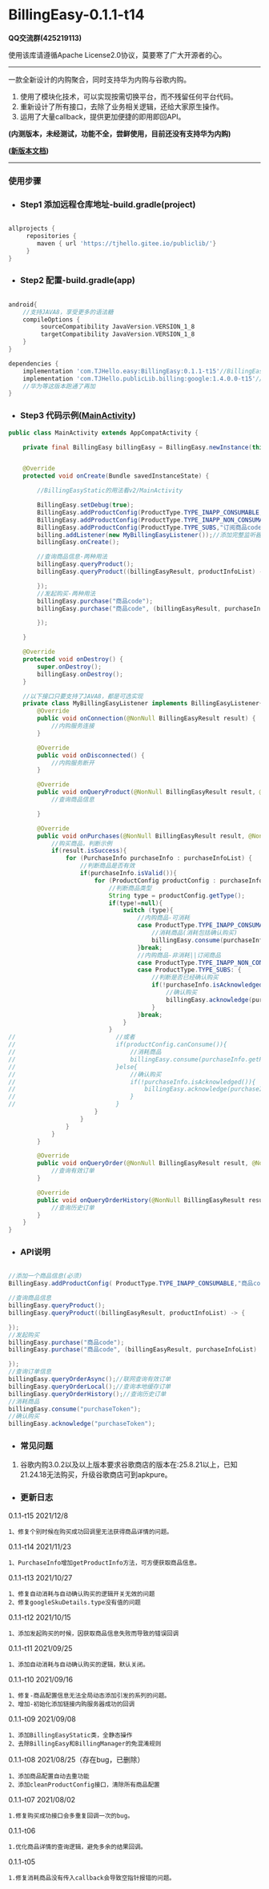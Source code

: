 # BillingEasy-0.1.1-t14

**QQ交流群(425219113)**

使用该库请遵循Apache License2.0协议，莫要寒了广大开源者的心。

---

一款全新设计的内购聚合，同时支持华为内购与谷歌内购。

1. 使用了模块化技术，可以实现按需切换平台，而不残留任何平台代码。
2. 重新设计了所有接口，去除了业务相关逻辑，还给大家原生操作。
3. 运用了大量callback，提供更加便捷的即用即回API。

**(内测版本，未经测试，功能不全，尝鲜使用，目前还没有支持华为内购)**

**([新版本文档](https://gitee.com/TJHello/BillingEasy/blob/master/README-V2.md))**

---

### 使用步骤
- ### Step1 添加远程仓库地址-build.gradle(project)
```groovy

allprojects {
     repositories {
        maven { url 'https://tjhello.gitee.io/publiclib/'}
     }
}

```

- ### Step2 配置-build.gradle(app)

```groovy

android{
    //支持JAVA8，享受更多的语法糖
    compileOptions {
         sourceCompatibility JavaVersion.VERSION_1_8
         targetCompatibility JavaVersion.VERSION_1_8
    }
}

dependencies {
    implementation 'com.TJHello.easy:BillingEasy:0.1.1-t15'//BillingEasy
    implementation 'com.TJHello.publicLib.billing:google:1.4.0.0-t15'//Google内购
    //华为等这版本跑通了再加
}

```

- ### Step3 代码示例([MainActivity](https://gitee.com/TJHello/BillingEasy/blob/master/app/src/main/java/com/tjhello/app/easy/billing/MainActivity.java))
```java
public class MainActivity extends AppCompatActivity {

    private final BillingEasy billingEasy = BillingEasy.newInstance(this);


    @Override
    protected void onCreate(Bundle savedInstanceState) {

        //BillingEasyStatic的用法看v2/MainActivity

        BillingEasy.setDebug(true);
        BillingEasy.addProductConfig(ProductType.TYPE_INAPP_CONSUMABLE,"可消耗商品code","可消耗商品code");
        BillingEasy.addProductConfig(ProductType.TYPE_INAPP_NON_CONSUMABLE,"非消耗商品code","非消耗商品code");
        BillingEasy.addProductConfig(ProductType.TYPE_SUBS,"订阅商品code","订阅商品code");
        billing.addListener(new MyBillingEasyListener());//添加完整监听器
        billingEasy.onCreate();

        //查询商品信息-两种用法
        billingEasy.queryProduct();
        billingEasy.queryProduct((billingEasyResult, productInfoList) -> {

        });
        //发起购买-两种用法
        billingEasy.purchase("商品code");
        billingEasy.purchase("商品code", (billingEasyResult, purchaseInfoList) -> {

        });

    }

    @Override
    protected void onDestroy() {
        super.onDestroy();
        billingEasy.onDestroy();
    }

    //以下接口只要支持了JAVA8，都是可选实现
    private class MyBillingEasyListener implements BillingEasyListener{
        @Override
        public void onConnection(@NonNull BillingEasyResult result) {
            //内购服务连接
        }

        @Override
        public void onDisconnected() {
            //内购服务断开
        }

        @Override
        public void onQueryProduct(@NonNull BillingEasyResult result, @NonNull List<ProductInfo> productInfoList) {
            //查询商品信息

        }

        @Override
        public void onPurchases(@NonNull BillingEasyResult result, @NonNull List<PurchaseInfo> purchaseInfoList) {
            //购买商品，判断示例
            if(result.isSuccess){
                for (PurchaseInfo purchaseInfo : purchaseInfoList) {
                    //判断商品是否有效
                    if(purchaseInfo.isValid()){
                        for (ProductConfig productConfig : purchaseInfo.getProductList()) {
                            //判断商品类型
                            String type = productConfig.getType();
                            if(type!=null){
                                switch (type){
                                    //内购商品-可消耗
                                    case ProductType.TYPE_INAPP_CONSUMABLE:{
                                        //消耗商品(消耗包括确认购买)
                                        billingEasy.consume(purchaseInfo.getPurchaseToken());
                                    }break;
                                    //内购商品-非消耗||订阅商品
                                    case ProductType.TYPE_INAPP_NON_CONSUMABLE:
                                    case ProductType.TYPE_SUBS: {
                                        //判断是否已经确认购买
                                        if(!purchaseInfo.isAcknowledged()){
                                            //确认购买
                                            billingEasy.acknowledge(purchaseInfo.getPurchaseToken());
                                        }
                                    }break;
                                }
                            }
//                            //或者
//                            if(productConfig.canConsume()){
//                                //消耗商品
//                                billingEasy.consume(purchaseInfo.getPurchaseToken());
//                            }else{
//                                //确认购买
//                                if(!purchaseInfo.isAcknowledged()){
//                                    billingEasy.acknowledge(purchaseInfo.getPurchaseToken());
//                                }
//                            }
                        }
                    }
                }
            }
        }

        @Override
        public void onQueryOrder(@NonNull BillingEasyResult result, @NonNull List<PurchaseInfo> purchaseInfoList) {
            //查询有效订单
        }

        @Override
        public void onQueryOrderHistory(@NonNull BillingEasyResult result, @NonNull List<PurchaseHistoryInfo> purchaseInfoList) {
            //查询历史订单
        }
    }
}
```

- ### API说明

```java

//添加一个商品信息(必须)
BillingEasy.addProductConfig( ProductType.TYPE_INAPP_CONSUMABLE,"商品code","商品code");

//查询商品信息
billingEasy.queryProduct();
billingEasy.queryProduct((billingEasyResult, productInfoList) -> {

});
//发起购买
billingEasy.purchase("商品code");
billingEasy.purchase("商品code", (billingEasyResult, purchaseInfoList) -> {

});
//查询订单信息
billingEasy.queryOrderAsync();//联网查询有效订单
billingEasy.queryOrderLocal();//查询本地缓存订单
billingEasy.queryOrderHistory();//查询历史订单
//消耗商品
billingEasy.consume("purchaseToken");
//确认购买
billingEasy.acknowledge("purchaseToken");

```

- ### 常见问题

1. 谷歌内购3.0.2以及以上版本要求谷歌商店的版本在:25.8.21以上，已知21.24.18无法购买，升级谷歌商店可到apkpure。


- ### 更新日志

0.1.1-t15 2021/12/8
```
1、修复个别时候在购买成功回调里无法获得商品详情的问题。
```

0.1.1-t14 2021/11/23
```
1、PurchaseInfo增加getProductInfo方法，可方便获取商品信息。
```

0.1.1-t13 2021/10/27
```
1、修复自动消耗与自动确认购买的逻辑开关无效的问题
2、修复googleSkuDetails.type没有值的问题
```

0.1.1-t12 2021/10/15
```
1、添加发起购买的时候，因获取商品信息失败而导致的错误回调

```

0.1.1-t11 2021/09/25
```
1、添加自动消耗与自动确认购买的逻辑，默认关闭。
```


0.1.1-t10 2021/09/16
```
1、修复-商品配置信息无法全局动态添加引发的系列的问题。
2、增加-初始化添加链接内购服务器成功的回调
```

0.1.1-t09 2021/09/08
```
1、添加BillingEasyStatic类，全静态操作
2、去除BillingEasy和BillingManager的免混淆规则
```

0.1.1-t08 2021/08/25（存在bug，已删除）
```
1、添加商品配置自动去重功能
2、添加cleanProductConfig接口，清除所有商品配置
```

0.1.1-t07 2021/08/02
```
1.修复购买成功接口会多重复回调一次的bug。
```


0.1.1-t06
```
1.优化商品详情的查询逻辑，避免多余的结果回调。
```

0.1.1-t05
```
1.修复消耗商品没有传入callback会导致空指针报错的问题。
```



